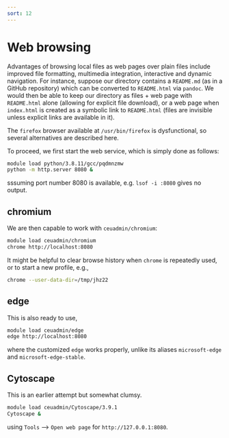 ```yaml
---
sort: 12
---
```


# Web browsing

Advantages of browsing local files as web pages over plain files include improved file formatting, multimedia integration, interactive
and dynamic navigation. For instance, suppose our directory contains a `README.md` (as in a GitHub repository) which can be converted to
`README.html` via `pandoc`. We would then be able to keep our directory as files + web page with `README.html` alone (allowing for
explicit file download), or a web page when `index.html` is created as a symbolic link to `README.html` (files are invisible unless
explicit links are available in it).

The `firefox` browser available at `/usr/bin/firefox` is dysfunctional, so several alternatives are described here.

To proceed, we first start the web service, which is simply done as follows:

```bash
module load python/3.8.11/gcc/pqdmnzmw
python -m http.server 8080 &
```

sssuming port number 8080 is available, e.g. `lsof -i :8080` gives no output.

## chromium

We are then capable to work with `ceuadmin/chromium`:

```bash
module load ceuadmin/chromium
chrome http://localhost:8080
```

It might be helpful to clear browse history when `chrome` is repeatedly used, or to start a new profile, e.g.,

```bash
chrome --user-data-dir=/tmp/jhz22
```

## edge

This is also ready to use,

```bash
module load ceuadmin/edge
edge http://localhost:8080
```

where the customized `edge` works properly, unlike its aliases `microsoft-edge` and `microsoft-edge-stable`.

## Cytoscape

This is an earlier attempt but somewhat clumsy.

```bash
module load ceuadmin/Cytoscape/3.9.1
Cytoscape &
```

using `Tools` --> `Open web page` for `http://127.0.0.1:8080`.
